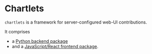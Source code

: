 # Chartlets

`chartlets` is a framework for server-configured web-UI contributions.

It comprises 
- a [Python backend package](chartlets.py/README.md)
- and a [JavaScript/React frontend package](chartlets.js/README.md).
